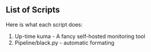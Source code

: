 ## List of Scripts

Here is what each script does:

1. Up-time kuma - A fancy self-hosted monitoring tool
2. Pipeline/black.py - automatic formating
